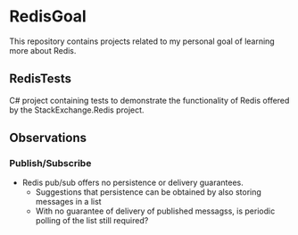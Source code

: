 # RedisGoal

This repository contains projects related to my personal goal of learning more about Redis.

## RedisTests

C# project containing tests to demonstrate the functionality of Redis offered by the StackExchange.Redis project.


## Observations

### Publish/Subscribe
* Redis pub/sub offers no persistence or delivery guarantees.
  * Suggestions that persistence can be obtained by also storing messages in a list
  * With no guarantee of delivery of published messagss, is periodic polling of the list still required?
  
